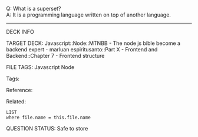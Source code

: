 Q: What is a superset?  
A: It is a programming language written on top of another language.
<!--ID: 1690389246774-->

---

DECK INFO

TARGET DECK: Javascript::Node::MTNBB - The node js bible become a backend expert - marluan espiritusanto::Part X - Frontend and Backend::Chapter 7 - Frontend structure

FILE TAGS: Javascript Node

Tags:

Reference:

Related:

```dataview
LIST
where file.name = this.file.name
```

QUESTION STATUS: Safe to store
